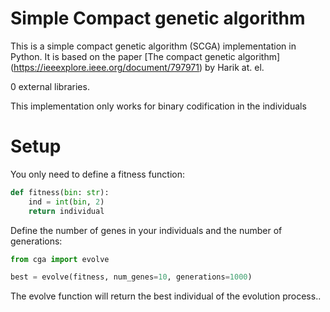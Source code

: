 # Simple Compact genetic algorithm

This is a simple compact genetic algorithm (SCGA) implementation in Python. 
It is based on the paper [The compact genetic algorithm]
(https://ieeexplore.ieee.org/document/797971) by Harik at. el.

0 external libraries.

This implementation only works for binary codification in the individuals

# Setup

You only need to define a fitness function:

```py
def fitness(bin: str):
    ind = int(bin, 2)
    return individual
```

Define the number of genes in your individuals and the number of generations:

```py
from cga import evolve

best = evolve(fitness, num_genes=10, generations=1000)
```

The evolve function will return the best individual of the evolution process..
